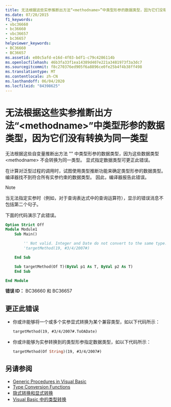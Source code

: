 ```yaml
---
title: 无法根据这些实参推断出方法“<methodname>”中类型形参的数据类型，因为它们没有转换为同一类型
ms.date: 07/20/2015
f1_keywords:
- vbc36660
- bc36660
- vbc36657
- bc36657
helpviewer_keywords:
- BC36660
- BC36657
ms.assetid: e80c5afd-e16d-4f03-bdf1-c79c4286114b
ms.openlocfilehash: 46b3fa33f1ea14389d407e221a3481973f3a3dc7
ms.sourcegitcommit: f8c270376ed905f6a8896ce0fe25b4f4b38ff498
ms.translationtype: MT
ms.contentlocale: zh-CN
ms.lasthandoff: 06/04/2020
ms.locfileid: "84398625"
---
```

# <a name="data-types-of-the-type-parameters-in-method-methodname-cannot-be-inferred-from-these-arguments-because-they-do-not-convert-to-the-same-type"></a>无法根据这些实参推断出方法“\<methodname>”中类型形参的数据类型，因为它们没有转换为同一类型

无法根据这些自变量推断出方法 "" 中类型形参的数据类型，因为这些数据类型 \<methodname> 不会转换为同一类型。 显式指定数据类型可更正此错误。

在计算对泛型过程的调用时，试图使用类型推断功能来确定类型形参的数据类型。 编译器找不到符合所有实参约束的数据类型。 因此，编译器报告此错误。

> [!NOTE]
> 当无法指定实参时（例如，对于查询表达式中的查询运算符），显示的错误消息不包括第二个句子。

下面的代码演示了此错误。

```vb
Option Strict Off
Module Module1
    Sub Main()

        '' Not valid. Integer and Date do not convert to the same type.
        'targetMethod(19, #3/4/2007#)

    End Sub

    Sub targetMethod(Of T)(ByVal p1 As T, ByVal p2 As T)
    End Sub

End Module
```

**错误 ID：** BC36660 和 BC36657

## <a name="to-correct-this-error"></a>更正此错误

- 你或许能够将一个或多个实参显式转换为某个兼容类型，如以下代码所示：

  ```vb
  targetMethod(19, #3/4/2007#.ToOADate)
  ```

- 你或许能够为实参转换到的类型形参指定数据类型，如以下代码所示：

  ```vb
  targetMethod(Of String)(19, #3/4/2007#)
  ```

## <a name="see-also"></a>另请参阅

- [Generic Procedures in Visual Basic](../programming-guide/language-features/data-types/generic-procedures.md)
- [Type Conversion Functions](../language-reference/functions/type-conversion-functions.md)
- [隐式转换和显式转换](../programming-guide/language-features/data-types/implicit-and-explicit-conversions.md)
- [Visual Basic 中的类型转换](../programming-guide/language-features/data-types/type-conversions.md)
